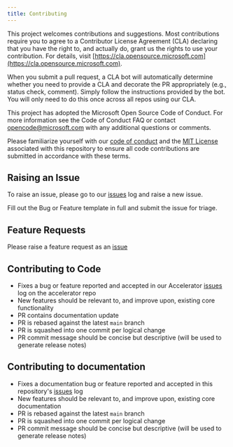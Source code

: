 ```yaml
---
title: Contributing
---
```


This project welcomes contributions and suggestions. Most contributions require you to agree to a Contributor License Agreement (CLA) declaring that you have the right to, and actually do, grant us the rights to use your contribution. For details, visit [https://cla.opensource.microsoft.com](https://cla.opensource.microsoft.com).

When you submit a pull request, a CLA bot will automatically determine whether you need to provide a CLA and decorate the PR appropriately (e.g., status check, comment). Simply follow the instructions provided by the bot. You will only need to do this once across all repos using our CLA.

This project has adopted the Microsoft Open Source Code of Conduct. For more information see the Code of Conduct FAQ or contact <opencode@microsoft.com> with any additional questions or comments.

Please familiarize yourself with our [code of conduct][Code-of-Conduct] and the [MIT License][License] associated with this repository to ensure all code contributions are submitted in accordance with these terms.

## Raising an Issue

To raise an issue, please go to our [issues][AcceleratorIssues] log and raise a new issue.

Fill out the Bug or Feature template in full and submit the issue for triage.

## Feature Requests

Please raise a feature request as an [issue](AcceleratorIssues)

## Contributing to Code

- Fixes a bug or feature reported and accepted in our Accelerator [issues][AcceleratorIssues] log on the accelerator repo
- New features should be relevant to, and improve upon, existing core functionality
- PR contains documentation update
- PR is rebased against the latest `main` branch
- PR is squashed into one commit per logical change
- PR commit message should be concise but descriptive (will be used to generate release notes)

## Contributing to documentation

- Fixes a documentation bug or feature reported and accepted in this repository's [issues][ALZDocIssues] log
- New features should be relevant to, and improve upon, existing core documentation
- PR is rebased against the latest `main` branch
- PR is squashed into one commit per logical change
- PR commit message should be concise but descriptive (will be used to generate release notes)

[AcceleratorIssues]:     https://github.com/Azure/alz-terraform-accelerator/issues "Accelerator issues log"
[ALZDocIssues]:     https://github.com/Azure/Azure-Landing-Zones/issues "ALZ issues log"
[Code-of-Conduct]: https://github.com/Azure/terraform-azurerm-caf-enterprise-scale/blob/main/CODE_OF_CONDUCT.md "Our Code-of-Conduct"
[License]:         https://github.com/Azure/terraform-azurerm-caf-enterprise-scale/blob/main/LICENSE "Our license"
